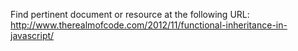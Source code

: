 Find pertinent document or resource at the following URL:
http://www.therealmofcode.com/2012/11/functional-inheritance-in-javascript/
